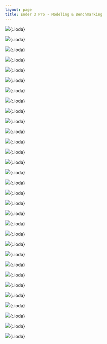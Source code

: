 ```yaml
---
layout: page 
title: Ender 3 Pro - Modeling & Benchmarking 
---
```


![](images/3d-printer-economics/economics_1.jpeg){:.ioda}

![](images/3d-printer-economics/economics_2.jpeg){:.ioda}

![](images/3d-printer-economics/economics_3.jpeg){:.ioda}

![](images/3d-printer-economics/economics_4.jpeg){:.ioda}

![](images/3d-printer-economics/economics_5.jpeg){:.ioda}

![](images/3d-printer-economics/economics_6.jpeg){:.ioda}

![](images/3d-printer-economics/economics_7.jpeg){:.ioda}

![](images/3d-printer-economics/economics_8.jpeg){:.ioda}

![](images/3d-printer-economics/economics_9.jpeg){:.ioda}

![](images/3d-printer-economics/economics_10.jpeg){:.ioda}

![](images/3d-printer-economics/economics_11.jpeg){:.ioda}

![](images/3d-printer-economics/economics_12.jpeg){:.ioda}

![](images/3d-printer-economics/economics_13.jpeg){:.ioda}

![](images/3d-printer-economics/economics_14.jpeg){:.ioda}

![](images/3d-printer-economics/economics_15.jpeg){:.ioda}

![](images/3d-printer-economics/economics_16.jpeg){:.ioda}

![](images/3d-printer-economics/economics_17.jpeg){:.ioda}

![](images/3d-printer-economics/economics_18.jpeg){:.ioda}

![](images/3d-printer-economics/economics_19.jpeg){:.ioda}

![](images/3d-printer-economics/economics_20.jpeg){:.ioda}

![](images/3d-printer-economics/economics_21.jpeg){:.ioda}

![](images/3d-printer-economics/economics_22.jpeg){:.ioda}

![](images/3d-printer-economics/economics_23.jpeg){:.ioda}

![](images/3d-printer-economics/economics_24.jpeg){:.ioda}

![](images/3d-printer-economics/economics_25.jpeg){:.ioda}

![](images/3d-printer-economics/economics_26.jpeg){:.ioda}

![](images/3d-printer-economics/economics_27.jpeg){:.ioda}

![](images/3d-printer-economics/economics_28.jpeg){:.ioda}

![](images/3d-printer-economics/economics_29.jpeg){:.ioda}

![](images/3d-printer-economics/economics_30.jpeg){:.ioda}

![](images/3d-printer-economics/economics_31.jpeg){:.ioda}

